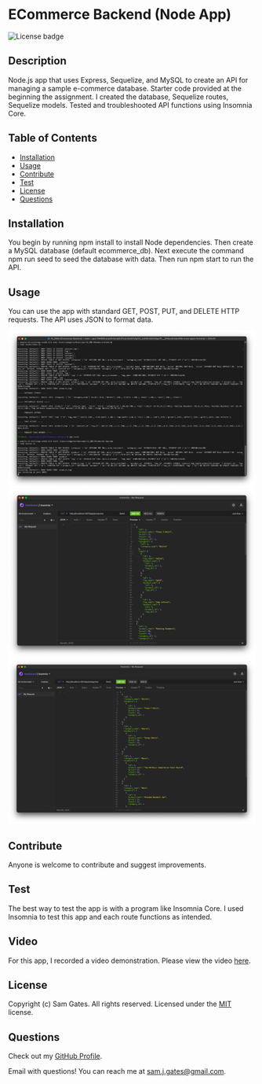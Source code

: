 # ECommerce Backend (Node App)

![License badge](https://img.shields.io/badge/license-MIT-green)

## Description

Node.js app that uses Express, Sequelize, and MySQL to create an API for managing a sample e-commerce database. Starter code provided at the beginning the assignment. I created the database, Sequelize routes, Sequelize models. Tested and troubleshooted API functions using Insomnia Core.

## Table of Contents

- [Installation](#installation)
- [Usage](#usage)
- [Contribute](#contribute)
- [Test](#test)
- [License](#license)
- [Questions](#questions)

## Installation

You begin by running npm install to install Node dependencies. Then create a MySQL database (default ecommerce_db). Next execute the command npm run seed to seed the database with data. Then run npm start to run the API.

## Usage

You can use the app with standard GET, POST, PUT, and DELETE HTTP requests. The API uses JSON to format data.

![Screenshot 1](assets/images/screen1.png)
![Screenshot 2](assets/images/screen2.png)
![Screenshot 3](assets/images/screen3.png)

## Contribute

Anyone is welcome to contribute and suggest improvements.

## Test

The best way to test the app is with a program like Insomnia Core. I used Insomnia to test this app and each route functions as intended.

## Video

For this app, I recorded a video demonstration. Please view the video [here](https://drive.google.com/file/d/1M_CtbBRlF_v69GquJSkVArCQYuXHPRrc/view).

## License

Copyright (c) Sam Gates. All rights reserved.
Licensed under the [MIT](https://opensource.org/licenses/MIT) license.

## Questions

Check out my [GitHub Profile](https://github.com/sg0703).

Email with questions! You can reach me at sam.j.gates@gmail.com.
